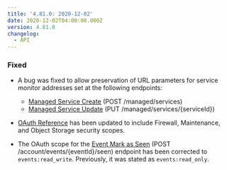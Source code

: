 ```yaml
---
title: '4.81.0: 2020-12-02'
date: 2020-12-02T04:00:00.000Z
version: 4.81.0
changelog:
  - API
---
```


### Fixed

- A bug was fixed to allow preservation of URL parameters for service monitor addresses set at the following endpoints:

  - [Managed Service Create](/docs/api/managed/#managed-service-create) (POST /managed/services)
  - [Managed Service Update](/docs/api/managed/#managed-service-update) (PUT /managed/services/{serviceId})

- [OAuth Reference](/docs/api/#oauth-reference) has been updated to include Firewall, Maintenance, and Object Storage security scopes.

- The OAuth scope for the [Event Mark as Seen](/docs/api/account/#event-mark-as-seen) (POST /account/events/{eventId}/seen) endpoint has been corrected to `events:read_write`. Previously, it was stated as `events:read_only`.
